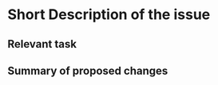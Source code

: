 <!--
Let us know if this is a problem with the role itself, with Ansible, or you need help - the maintainer will tag the issue appropriately
-->

# Short Description of the issue

<!--
delete if not applicable : are you reporting an issue with a specific task?
if so, let us know
-->

## Relevant task

<!-- if this is an issue with an accompanying pull request --->

## Summary of proposed changes

<!-- optional -->
